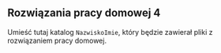 ## Rozwiązania pracy domowej 4

Umieść tutaj katalog `NazwiskoImie`, który będzie zawierał pliki z rozwiązaniem pracy domowej.